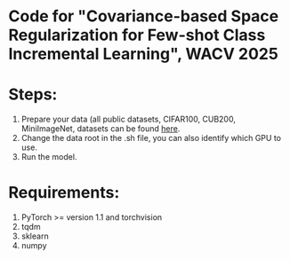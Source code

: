 # Code for "Covariance-based Space Regularization for Few-shot Class Incremental Learning", WACV 2025

# Steps:
1. Prepare your data (all public datasets, CIFAR100, CUB200, MiniImageNet, datasets can be found [here](https://github.com/icoz69/CEC-CVPR2021).
2. Change the data root in the .sh file, you can also identify which GPU to use.
3. Run the model.

# Requirements:
1. PyTorch >= version 1.1 and torchvision
2. tqdm
3. sklearn
4. numpy

